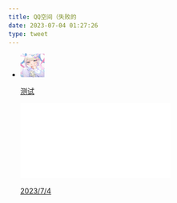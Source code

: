 ```yaml
---
title: QQ空间（失败的
date: 2023-07-04 01:27:26
type: tweet
---
```


<link rel="stylesheet" href="./tweet.css">

<div id="primary" class="content-area" style="">
    <main id="main" class="site-main" role="main">
        <div id="shuoshuo_content">
            <ul class="cbp_tmtimeline">
                <li> <span class="shuoshuo_author_img"><img src="/img/logo3.jpg" class="avatar avatar-48 zhuan" width="48" height="48"></span>
                    <a class="cbp_tmlabel" href="">
                        <p></p>
                        <p>测试</p>
                       <iframe src="//player.bilibili.com/player.html?aid=306885387&bvid=BV1JA411Q711&cid=943024897&page=1" scrolling="no" border="0" frameborder="no" framespacing="0" allowfullscreen="true"> </iframe>
                        <p></p>
                        <p class="shuoshuo_time"><i class="fa fa-clock-o"></i>
                            2023/7/4
                        </p>
                    </a>
                </li>
            </ul>
        </div>
</div>
<script type="text/javascript">
    (function () {
        var oldClass = "";
        var Obj = "";
        $(".cbp_tmtimeline li").hover(function () {
            Obj = $(this).children(".shuoshuo_author_img");
            Obj = Obj.children("img");
            oldClass = Obj.attr("class");
            var newClass = oldClass + " zhuan";
            Obj.attr("class", newClass);
        }, function () {
            Obj.attr("class", oldClass);
        })
    })
</script>

